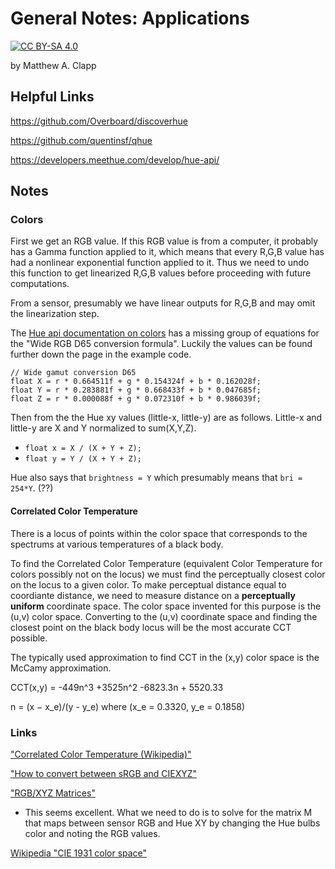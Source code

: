 # General Notes: Applications

[![CC BY-SA 4.0][cc-by-sa-shield]][cc-by-sa]

by Matthew A. Clapp

[cc-by-sa]: http://creativecommons.org/licenses/by-sa/4.0/
[cc-by-sa-shield]: https://img.shields.io/badge/License-CC%20BY--SA%204.0-lightgrey.svg

## Helpful Links

https://github.com/Overboard/discoverhue

https://github.com/quentinsf/qhue

https://developers.meethue.com/develop/hue-api/

## Notes

### Colors

First we get an RGB value.  If this RGB value is from a computer, it probably
has a Gamma function applied to it, which means that every R,G,B value has had
a nonlinear exponential function applied to it.  Thus we need to undo this
function to get linearized R,G,B values before proceeding with future
computations.

From a sensor, presumably we have linear outputs for R,G,B and may omit the
linearization step.

The [Hue api documentation on
colors](https://developers.meethue.com/develop/application-design-guidance/color-conversion-formulas-rgb-to-xy-and-back/)
has a missing group of equations for the "Wide RGB D65 conversion formula".
Luckily the values can be found further down the page in the example code.

```
// Wide gamut conversion D65
float X = r * 0.664511f + g * 0.154324f + b * 0.162028f;
float Y = r * 0.283881f + g * 0.668433f + b * 0.047685f;
float Z = r * 0.000088f + g * 0.072310f + b * 0.986039f;
```

Then from the  the Hue xy values (little-x, little-y) are as follows.  Little-x
and little-y are X and Y normalized to sum(X,Y,Z).

* `float x = X / (X + Y + Z);`
* `float y = Y / (X + Y + Z);`

Hue also says that `brightness = Y` which presumably means that `bri = 254*Y`.
(??)

#### Correlated Color Temperature

There is a locus of points within the color space that corresponds to the
spectrums at various temperatures of a black body.

To find the Correlated Color Temperature (equivalent Color Temperature for
colors possibly not on the locus) we must find the perceptually closest color
on the locus to a given color.  To make perceptual distance equal to coordiante
distance, we need to measure distance on a **perceptually uniform** coordinate
space.  The color space invented for this purpose is the (u,v) color space.
Converting to the (u,v) coordinate space and finding the closest point on the
black body locus will be the most accurate CCT possible.

The typically used approximation to find CCT in the (x,y) color space is the
McCamy approximation.

CCT(x,y) = -449n^3 +3525n^2 -6823.3n + 5520.33

n = (x − x\_e)/(y - y\_e) where  (x\_e = 0.3320, y\_e = 0.1858)

### Links

["Correlated Color Temperature (Wikipedia)"](https://en.wikipedia.org/wiki/Color_temperature#Correlated_color_temperature)

["How to convert between sRGB and
CIEXYZ"](https://www.image-engineering.de/library/technotes/958-how-to-convert-between-srgb-and-ciexyz)

["RGB/XYZ
Matrices"](http://www.brucelindbloom.com/index.html?Eqn_RGB_XYZ_Matrix.html)
* This seems excellent.  What we need to do is to solve for the matrix M that maps between sensor RGB and Hue XY by changing the Hue bulbs color and noting the RGB values.

[Wikipedia "CIE 1931 color
space"](https://en.wikipedia.org/wiki/CIE_1931_color_space)
